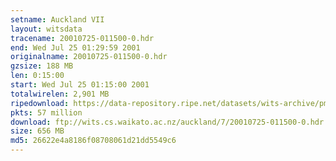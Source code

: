 ```yaml
---
setname: Auckland VII
layout: witsdata
tracename: 20010725-011500-0.hdr
end: Wed Jul 25 01:29:59 2001
originalname: 20010725-011500-0.hdr
gzsize: 188 MB
len: 0:15:00
start: Wed Jul 25 01:15:00 2001
totalwirelen: 2,901 MB
ripedownload: https://data-repository.ripe.net/datasets/wits-archive/pma/long/auck/7//20010725-011500-0.hdr.gz
pkts: 57 million
download: ftp://wits.cs.waikato.ac.nz/auckland/7/20010725-011500-0.hdr.gz
size: 656 MB
md5: 26622e4a8186f08708061d21dd5549c6
---
```

